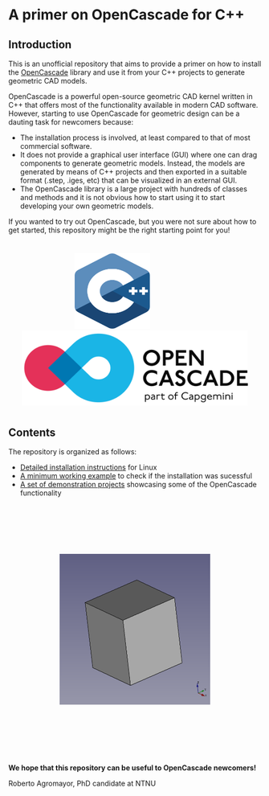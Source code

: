 # A primer on OpenCascade for C++

## Introduction

This is an unofficial repository that aims to provide a primer on how to install the [OpenCascade](https://www.opencascade.com/doc/occt-7.4.0/overview/html/index.html) library and use it from your C++ projects to generate geometric CAD models.

OpenCascade is a powerful open-source geometric CAD kernel written in C++ that offers most of the functionality available in modern CAD software. However, starting to use OpenCascade for geometric design can be a dauting task for newcomers because:

- The installation process is involved, at least compared to that of most commercial software. 
- It does not provide a graphical user interface (GUI) where one can drag components to generate geometric models. Instead, the models are generated by means of C++ projects and then exported in a suitable format (.step, .iges, etc) that can be visualized in an external GUI.
- The OpenCascade library is a large project with hundreds of classes and methods and it is not obvious how to start using it to start developing your own geometric models.


If you wanted to try out OpenCascade, but you were not sure about how to get started, this repository might be the right starting point for you!


<p style="margin-bottom:1cm;"> </p>
<p align="center">
        <img src="./docs/figures/cpp_logo.svg" height="150" width="150"/>
        &emsp; &emsp; &emsp; &emsp; &emsp;
        <img src="./docs/figures/open_cascade_logo.png" height="150" width="450"/>
</p>
<p style="margin-bottom:1cm;"> </p>




## Contents

The repository is organized as follows:

- [Detailed installation instructions](docs/open_cascade_installation.md) for Linux
- [A minimum working example](docs/open_cascade_minimum_working_example.md) to check if the installation was sucessful
- [A set of demonstration projects](open_cascade_demos/) showcasing some of the OpenCascade functionality
	


<p style="margin-bottom:3cm;"> </p>
<p align="center">
        <img src="./docs/figures/cube_model.png" height="300" width="300"/>
</p>
<p style="margin-bottom:3cm;"> </p>


**We hope that this repository can be useful to OpenCascade newcomers!**

Roberto Agromayor, PhD candidate at NTNU






